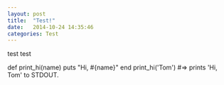 ```yaml
---
layout: post
title:  "Test!"
date:   2014-10-24 14:35:46
categories: Test
---
```


test test

def print_hi(name)
  puts "Hi, #{name}"
end
print_hi('Tom')
#=> prints 'Hi, Tom' to STDOUT.

